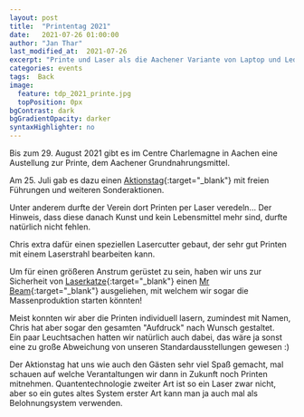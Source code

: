 ```yaml
---
layout: post
title:  "Printentag 2021"
date:   2021-07-26 01:00:00
author: "Jan Thar"
last_modified_at:  2021-07-26
excerpt: "Printe und Laser als die Aachener Variante von Laptop und Lederhose"
categories: events
tags:  Back
image:
  feature: tdp_2021_printe.jpg
  topPosition: 0px
bgContrast: dark
bgGradientOpacity: darker
syntaxHighlighter: no
---
```

Bis zum 29. August 2021 gibt es im Centre Charlemagne in Aachen eine Austellung zur Printe, dem Aachener Grundnahrungsmittel.

Am 25. Juli gab es dazu einen [Aktionstag](http://www.centre-charlemagne.eu/termin/aktionstag-printe-live-es-lebe-die-printe/){:target="_blank"} mit freien Führungen und weiteren Sonderaktionen.
<div class="img img--fullContainer img--14xLeading" style="background-image: url({{ site.baseurl_posts_img }}tdp_2021_poster.jpg);"></div>
Unter anderem durfte der Verein dort Printen per Laser veredeln... Der Hinweis, dass diese danach Kunst und kein Lebensmittel mehr sind, durfte natürlich nicht fehlen.

Chris extra dafür einen speziellen Lasercutter gebaut, der sehr gut Printen mit einem Laserstrahl bearbeiten kann. 
<div class="img img--fullContainer img--14xLeading" style="background-image: url({{ site.baseurl_posts_img }}tdp_2021_chris.jpg);"></div>

Um für einen größeren Anstrum gerüstet zu sein, haben wir uns zur Sicherheit von [Laserkatze](http://www.laserkatze.de/){:target="_blank"} einen [Mr Beam](https://www.mr-beam.org/){:target="_blank"} ausgeliehen, mit welchem wir sogar die Massenproduktion starten könnten!
<div class="img img--fullContainer img--14xLeading" style="background-image: url({{ site.baseurl_posts_img }}tdp_2021_beam.jpg);"></div>
Meist konnten wir aber die Printen individuell lasern, zumindest mit Namen, Chris hat aber sogar den gesamten "Aufdruck" nach Wunsch gestaltet.

<div class="img img--fullContainer img--14xLeading" style="background-image: url({{ site.baseurl_posts_img }}tdp_2021_booth.jpg);"></div>
Ein paar Leuchtsachen hatten wir natürlich auch dabei, das wäre ja sonst eine zu große Abweichung von unseren Standardausstellungen gewesen :)

Der Aktionstag hat uns wie auch den Gästen sehr viel Spaß gemacht, mal schauen auf welche Verantaltungen wir dann in Zukunft noch Printen mitnehmen. 
Quantentechnologie zweiter Art ist so ein Laser zwar nicht, aber so ein gutes altes System erster Art kann man ja auch mal als Belohnungsystem verwenden.
